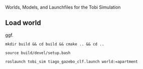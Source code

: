 Worlds, Models, and Launchfiles for the Tobi Simulation 

## Load world 

ggf. 

`mkdir build && cd build && cmake .. && cd ..`

`source build/devel/setup.bash`

`roslaunch tobi_sim tiago_gazebo_clf.launch world:=apartment` 
